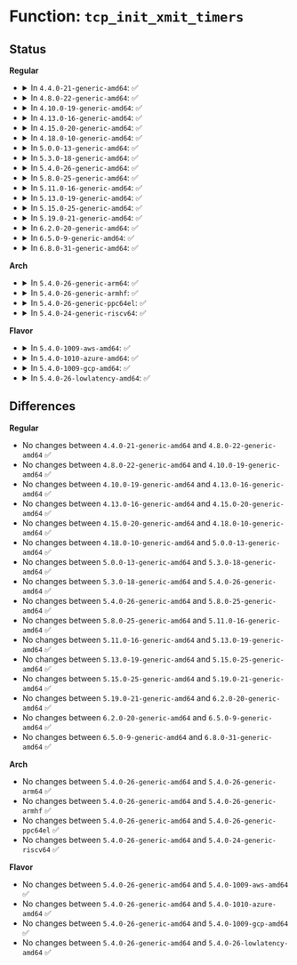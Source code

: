 # Function: <code>tcp_init_xmit_timers</code>

## Status
<b>Regular</b>
<ul>
<li>
<details>
<summary>In <code>4.4.0-21-generic-amd64</code>: ✅</summary>

```c
void tcp_init_xmit_timers(struct sock * sk)
```

```json
{
  "name": "tcp_init_xmit_timers",
  "collision_type": "Unique Global",
  "inline_type": "No",
  "funcs": [
    {
      "addr": 18446744071586687264,
      "name": "tcp_init_xmit_timers",
      "external": true,
      "loc": "net/ipv4/tcp_timer.c:659",
      "file": "net/ipv4/tcp_timer.c",
      "inline": "seen, unknown",
      "caller_inline": [],
      "caller_func": [
        "net/ipv4/tcp.c:tcp_init_sock",
        "net/ipv4/tcp_minisocks.c:tcp_create_openreq_child"
      ]
    }
  ],
  "symbols": [
    {
      "addr": 18446744071586687264,
      "name": "tcp_init_xmit_timers",
      "section": ".text",
      "bind": "STB_GLOBAL",
      "size": 37
    }
  ]
}
```
</details>
</li>
<li>
<details>
<summary>In <code>4.8.0-22-generic-amd64</code>: ✅</summary>

```c
void tcp_init_xmit_timers(struct sock * sk)
```

```json
{
  "name": "tcp_init_xmit_timers",
  "collision_type": "Unique Global",
  "inline_type": "No",
  "funcs": [
    {
      "addr": 18446744071587134448,
      "name": "tcp_init_xmit_timers",
      "external": true,
      "loc": "net/ipv4/tcp_timer.c:703",
      "file": "net/ipv4/tcp_timer.c",
      "inline": "seen, unknown",
      "caller_inline": [],
      "caller_func": [
        "net/ipv4/tcp.c:tcp_init_sock",
        "net/ipv4/tcp_minisocks.c:tcp_create_openreq_child"
      ]
    }
  ],
  "symbols": [
    {
      "addr": 18446744071587134448,
      "name": "tcp_init_xmit_timers",
      "section": ".text",
      "bind": "STB_GLOBAL",
      "size": 37
    }
  ]
}
```
</details>
</li>
<li>
<details>
<summary>In <code>4.10.0-19-generic-amd64</code>: ✅</summary>

```c
void tcp_init_xmit_timers(struct sock * sk)
```

```json
{
  "name": "tcp_init_xmit_timers",
  "collision_type": "Unique Global",
  "inline_type": "No",
  "funcs": [
    {
      "addr": 18446744071587333040,
      "name": "tcp_init_xmit_timers",
      "external": true,
      "loc": "net/ipv4/tcp_timer.c:709",
      "file": "net/ipv4/tcp_timer.c",
      "inline": "seen, unknown",
      "caller_inline": [],
      "caller_func": [
        "net/ipv4/tcp.c:tcp_init_sock",
        "net/ipv4/tcp_minisocks.c:tcp_create_openreq_child"
      ]
    }
  ],
  "symbols": [
    {
      "addr": 18446744071587333040,
      "name": "tcp_init_xmit_timers",
      "section": ".text",
      "bind": "STB_GLOBAL",
      "size": 37
    }
  ]
}
```
</details>
</li>
<li>
<details>
<summary>In <code>4.13.0-16-generic-amd64</code>: ✅</summary>

```c
void tcp_init_xmit_timers(struct sock * sk)
```

```json
{
  "name": "tcp_init_xmit_timers",
  "collision_type": "Unique Global",
  "inline_type": "No",
  "funcs": [
    {
      "addr": 18446744071587465312,
      "name": "tcp_init_xmit_timers",
      "external": true,
      "loc": "net/ipv4/tcp_timer.c:708",
      "file": "net/ipv4/tcp_timer.c",
      "inline": "seen, unknown",
      "caller_inline": [],
      "caller_func": [
        "net/ipv4/tcp.c:tcp_init_sock",
        "net/ipv4/tcp_minisocks.c:tcp_create_openreq_child"
      ]
    }
  ],
  "symbols": [
    {
      "addr": 18446744071587465312,
      "name": "tcp_init_xmit_timers",
      "section": ".text",
      "bind": "STB_GLOBAL",
      "size": 75
    }
  ]
}
```
</details>
</li>
<li>
<details>
<summary>In <code>4.15.0-20-generic-amd64</code>: ✅</summary>

```c
void tcp_init_xmit_timers(struct sock * sk)
```

```json
{
  "name": "tcp_init_xmit_timers",
  "collision_type": "Unique Global",
  "inline_type": "No",
  "funcs": [
    {
      "addr": 18446744071587987376,
      "name": "tcp_init_xmit_timers",
      "external": true,
      "loc": "net/ipv4/tcp_timer.c:719",
      "file": "net/ipv4/tcp_timer.c",
      "inline": "seen, unknown",
      "caller_inline": [],
      "caller_func": [
        "net/ipv4/tcp.c:tcp_init_sock",
        "net/ipv4/tcp_minisocks.c:tcp_create_openreq_child"
      ]
    }
  ],
  "symbols": [
    {
      "addr": 18446744071587987376,
      "name": "tcp_init_xmit_timers",
      "section": ".text",
      "bind": "STB_GLOBAL",
      "size": 75
    }
  ]
}
```
</details>
</li>
<li>
<details>
<summary>In <code>4.18.0-10-generic-amd64</code>: ✅</summary>

```c
void tcp_init_xmit_timers(struct sock * sk)
```

```json
{
  "name": "tcp_init_xmit_timers",
  "collision_type": "Unique Global",
  "inline_type": "No",
  "funcs": [
    {
      "addr": 18446744071588338016,
      "name": "tcp_init_xmit_timers",
      "external": true,
      "loc": "net/ipv4/tcp_timer.c:732",
      "file": "net/ipv4/tcp_timer.c",
      "inline": "seen, unknown",
      "caller_inline": [],
      "caller_func": [
        "net/ipv4/tcp.c:tcp_init_sock",
        "net/ipv4/tcp_minisocks.c:tcp_create_openreq_child"
      ]
    }
  ],
  "symbols": [
    {
      "addr": 18446744071588338016,
      "name": "tcp_init_xmit_timers",
      "section": ".text",
      "bind": "STB_GLOBAL",
      "size": 108
    }
  ]
}
```
</details>
</li>
<li>
<details>
<summary>In <code>5.0.0-13-generic-amd64</code>: ✅</summary>

```c
void tcp_init_xmit_timers(struct sock * sk)
```

```json
{
  "name": "tcp_init_xmit_timers",
  "collision_type": "Unique Global",
  "inline_type": "No",
  "funcs": [
    {
      "addr": 18446744071588527424,
      "name": "tcp_init_xmit_timers",
      "external": true,
      "loc": "net/ipv4/tcp_timer.c:759",
      "file": "net/ipv4/tcp_timer.c",
      "inline": "seen, unknown",
      "caller_inline": [],
      "caller_func": [
        "net/ipv4/tcp.c:tcp_init_sock",
        "net/ipv4/tcp_minisocks.c:tcp_create_openreq_child"
      ]
    }
  ],
  "symbols": [
    {
      "addr": 18446744071588527424,
      "name": "tcp_init_xmit_timers",
      "section": ".text",
      "bind": "STB_GLOBAL",
      "size": 108
    }
  ]
}
```
</details>
</li>
<li>
<details>
<summary>In <code>5.3.0-18-generic-amd64</code>: ✅</summary>

```c
void tcp_init_xmit_timers(struct sock * sk)
```

```json
{
  "name": "tcp_init_xmit_timers",
  "collision_type": "Unique Global",
  "inline_type": "No",
  "funcs": [
    {
      "addr": 18446744071588938080,
      "name": "tcp_init_xmit_timers",
      "external": true,
      "loc": "net/ipv4/tcp_timer.c:751",
      "file": "net/ipv4/tcp_timer.c",
      "inline": "seen, unknown",
      "caller_inline": [],
      "caller_func": [
        "net/ipv4/tcp.c:tcp_init_sock",
        "net/ipv4/tcp_minisocks.c:tcp_create_openreq_child"
      ]
    }
  ],
  "symbols": [
    {
      "addr": 18446744071588938080,
      "name": "tcp_init_xmit_timers",
      "section": ".text",
      "bind": "STB_GLOBAL",
      "size": 108
    }
  ]
}
```
</details>
</li>
<li>
<details>
<summary>In <code>5.4.0-26-generic-amd64</code>: ✅</summary>

```c
void tcp_init_xmit_timers(struct sock * sk)
```

```json
{
  "name": "tcp_init_xmit_timers",
  "collision_type": "Unique Global",
  "inline_type": "No",
  "funcs": [
    {
      "addr": 18446744071589162272,
      "name": "tcp_init_xmit_timers",
      "external": true,
      "loc": "net/ipv4/tcp_timer.c:758",
      "file": "net/ipv4/tcp_timer.c",
      "inline": "seen, unknown",
      "caller_inline": [],
      "caller_func": [
        "net/ipv4/tcp.c:tcp_init_sock",
        "net/ipv4/tcp_minisocks.c:tcp_create_openreq_child"
      ]
    }
  ],
  "symbols": [
    {
      "addr": 18446744071589162272,
      "name": "tcp_init_xmit_timers",
      "section": ".text",
      "bind": "STB_GLOBAL",
      "size": 108
    }
  ]
}
```
</details>
</li>
<li>
<details>
<summary>In <code>5.8.0-25-generic-amd64</code>: ✅</summary>

```c
void tcp_init_xmit_timers(struct sock * sk)
```

```json
{
  "name": "tcp_init_xmit_timers",
  "collision_type": "Unique Global",
  "inline_type": "No",
  "funcs": [
    {
      "addr": 18446744071590131904,
      "name": "tcp_init_xmit_timers",
      "external": true,
      "loc": "net/ipv4/tcp_timer.c:776",
      "file": "net/ipv4/tcp_timer.c",
      "inline": "seen, unknown",
      "caller_inline": [],
      "caller_func": [
        "net/ipv4/tcp.c:tcp_init_sock",
        "net/ipv4/tcp_minisocks.c:tcp_create_openreq_child"
      ]
    }
  ],
  "symbols": [
    {
      "addr": 18446744071590131904,
      "name": "tcp_init_xmit_timers",
      "section": ".text",
      "bind": "STB_GLOBAL",
      "size": 111
    }
  ]
}
```
</details>
</li>
<li>
<details>
<summary>In <code>5.11.0-16-generic-amd64</code>: ✅</summary>

```c
void tcp_init_xmit_timers(struct sock * sk)
```

```json
{
  "name": "tcp_init_xmit_timers",
  "collision_type": "Unique Global",
  "inline_type": "No",
  "funcs": [
    {
      "addr": 18446744071590179664,
      "name": "tcp_init_xmit_timers",
      "external": true,
      "loc": "net/ipv4/tcp_timer.c:787",
      "file": "net/ipv4/tcp_timer.c",
      "inline": "seen, unknown",
      "caller_inline": [],
      "caller_func": [
        "net/ipv4/tcp.c:tcp_init_sock",
        "net/ipv4/tcp_minisocks.c:tcp_create_openreq_child"
      ]
    }
  ],
  "symbols": [
    {
      "addr": 18446744071590179664,
      "name": "tcp_init_xmit_timers",
      "section": ".text",
      "bind": "STB_GLOBAL",
      "size": 111
    }
  ]
}
```
</details>
</li>
<li>
<details>
<summary>In <code>5.13.0-19-generic-amd64</code>: ✅</summary>

```c
void tcp_init_xmit_timers(struct sock * sk)
```

```json
{
  "name": "tcp_init_xmit_timers",
  "collision_type": "Unique Global",
  "inline_type": "No",
  "funcs": [
    {
      "addr": 18446744071590093984,
      "name": "tcp_init_xmit_timers",
      "external": true,
      "loc": "net/ipv4/tcp_timer.c:787",
      "file": "net/ipv4/tcp_timer.c",
      "inline": "seen, unknown",
      "caller_inline": [],
      "caller_func": [
        "net/ipv4/tcp.c:tcp_init_sock",
        "net/ipv4/tcp_minisocks.c:tcp_create_openreq_child"
      ]
    }
  ],
  "symbols": [
    {
      "addr": 18446744071590093984,
      "name": "tcp_init_xmit_timers",
      "section": ".text",
      "bind": "STB_GLOBAL",
      "size": 111
    }
  ]
}
```
</details>
</li>
<li>
<details>
<summary>In <code>5.15.0-25-generic-amd64</code>: ✅</summary>

```c
void tcp_init_xmit_timers(struct sock * sk)
```

```json
{
  "name": "tcp_init_xmit_timers",
  "collision_type": "Unique Global",
  "inline_type": "No",
  "funcs": [
    {
      "addr": 18446744071590868784,
      "name": "tcp_init_xmit_timers",
      "external": true,
      "loc": "net/ipv4/tcp_timer.c:787",
      "file": "net/ipv4/tcp_timer.c",
      "inline": "seen, unknown",
      "caller_inline": [],
      "caller_func": [
        "net/ipv4/tcp.c:tcp_init_sock",
        "net/ipv4/tcp_minisocks.c:tcp_create_openreq_child"
      ]
    }
  ],
  "symbols": [
    {
      "addr": 18446744071590868784,
      "name": "tcp_init_xmit_timers",
      "section": ".text",
      "bind": "STB_GLOBAL",
      "size": 111
    }
  ]
}
```
</details>
</li>
<li>
<details>
<summary>In <code>5.19.0-21-generic-amd64</code>: ✅</summary>

```c
void tcp_init_xmit_timers(struct sock * sk)
```

```json
{
  "name": "tcp_init_xmit_timers",
  "collision_type": "Unique Global",
  "inline_type": "No",
  "funcs": [
    {
      "addr": 18446744071592505936,
      "name": "tcp_init_xmit_timers",
      "external": true,
      "loc": "net/ipv4/tcp_timer.c:791",
      "file": "net/ipv4/tcp_timer.c",
      "inline": "seen, unknown",
      "caller_inline": [],
      "caller_func": [
        "net/ipv4/tcp.c:tcp_init_sock",
        "net/ipv4/tcp_minisocks.c:tcp_create_openreq_child"
      ]
    }
  ],
  "symbols": [
    {
      "addr": 18446744071592505936,
      "name": "tcp_init_xmit_timers",
      "section": ".text",
      "bind": "STB_GLOBAL",
      "size": 123
    }
  ]
}
```
</details>
</li>
<li>
<details>
<summary>In <code>6.2.0-20-generic-amd64</code>: ✅</summary>

```c
void tcp_init_xmit_timers(struct sock * sk)
```

```json
{
  "name": "tcp_init_xmit_timers",
  "collision_type": "Unique Global",
  "inline_type": "No",
  "funcs": [
    {
      "addr": 18446744071594361552,
      "name": "tcp_init_xmit_timers",
      "external": true,
      "loc": "net/ipv4/tcp_timer.c:780",
      "file": "net/ipv4/tcp_timer.c",
      "inline": "seen, unknown",
      "caller_inline": [],
      "caller_func": [
        "net/ipv4/tcp.c:tcp_init_sock",
        "net/ipv4/tcp_minisocks.c:tcp_create_openreq_child"
      ]
    }
  ],
  "symbols": [
    {
      "addr": 18446744071594361552,
      "name": "tcp_init_xmit_timers",
      "section": ".text",
      "bind": "STB_GLOBAL",
      "size": 123
    }
  ]
}
```
</details>
</li>
<li>
<details>
<summary>In <code>6.5.0-9-generic-amd64</code>: ✅</summary>

```c
void tcp_init_xmit_timers(struct sock * sk)
```

```json
{
  "name": "tcp_init_xmit_timers",
  "collision_type": "Unique Global",
  "inline_type": "No",
  "funcs": [
    {
      "addr": 18446744071594749856,
      "name": "tcp_init_xmit_timers",
      "external": true,
      "loc": "net/ipv4/tcp_timer.c:817",
      "file": "net/ipv4/tcp_timer.c",
      "inline": "seen, unknown",
      "caller_inline": [],
      "caller_func": [
        "net/ipv4/tcp.c:tcp_init_sock",
        "net/ipv4/tcp_minisocks.c:tcp_create_openreq_child"
      ]
    }
  ],
  "symbols": [
    {
      "addr": 18446744071594749856,
      "name": "tcp_init_xmit_timers",
      "section": ".text",
      "bind": "STB_GLOBAL",
      "size": 123
    }
  ]
}
```
</details>
</li>
<li>
<details>
<summary>In <code>6.8.0-31-generic-amd64</code>: ✅</summary>

```c
void tcp_init_xmit_timers(struct sock * sk)
```

```json
{
  "name": "tcp_init_xmit_timers",
  "collision_type": "Unique Global",
  "inline_type": "No",
  "funcs": [
    {
      "addr": 18446744071595555920,
      "name": "tcp_init_xmit_timers",
      "external": true,
      "loc": "net/ipv4/tcp_timer.c:855",
      "file": "net/ipv4/tcp_timer.c",
      "inline": "seen, unknown",
      "caller_inline": [],
      "caller_func": [
        "net/ipv4/tcp.c:tcp_init_sock",
        "net/ipv4/tcp_minisocks.c:tcp_create_openreq_child"
      ]
    }
  ],
  "symbols": [
    {
      "addr": 18446744071595555920,
      "name": "tcp_init_xmit_timers",
      "section": ".text",
      "bind": "STB_GLOBAL",
      "size": 123
    }
  ]
}
```
</details>
</li>
</ul>
<b>Arch</b>
<ul>
<li>
<details>
<summary>In <code>5.4.0-26-generic-arm64</code>: ✅</summary>

```c
void tcp_init_xmit_timers(struct sock * sk)
```

```json
{
  "name": "tcp_init_xmit_timers",
  "collision_type": "Unique Global",
  "inline_type": "No",
  "funcs": [
    {
      "addr": 18446603336502778928,
      "name": "tcp_init_xmit_timers",
      "external": true,
      "loc": "net/ipv4/tcp_timer.c:758",
      "file": "net/ipv4/tcp_timer.c",
      "inline": "seen, unknown",
      "caller_inline": [],
      "caller_func": [
        "net/ipv4/tcp.c:tcp_init_sock",
        "net/ipv4/tcp_minisocks.c:tcp_create_openreq_child"
      ]
    }
  ],
  "symbols": [
    {
      "addr": 18446603336502778928,
      "name": "tcp_init_xmit_timers",
      "section": ".text",
      "bind": "STB_GLOBAL",
      "size": 124
    }
  ]
}
```
</details>
</li>
<li>
<details>
<summary>In <code>5.4.0-26-generic-armhf</code>: ✅</summary>

```c
void tcp_init_xmit_timers(struct sock * sk)
```

```json
{
  "name": "tcp_init_xmit_timers",
  "collision_type": "Unique Global",
  "inline_type": "No",
  "funcs": [
    {
      "addr": 3235482900,
      "name": "tcp_init_xmit_timers",
      "external": true,
      "loc": "net/ipv4/tcp_timer.c:758",
      "file": "net/ipv4/tcp_timer.c",
      "inline": "seen, unknown",
      "caller_inline": [],
      "caller_func": [
        "net/ipv4/tcp.c:tcp_init_sock",
        "net/ipv4/tcp_minisocks.c:tcp_create_openreq_child"
      ]
    }
  ],
  "symbols": [
    {
      "addr": 3235482900,
      "name": "tcp_init_xmit_timers",
      "section": ".text",
      "bind": "STB_GLOBAL",
      "size": 112
    }
  ]
}
```
</details>
</li>
<li>
<details>
<summary>In <code>5.4.0-26-generic-ppc64el</code>: ✅</summary>

```c
void tcp_init_xmit_timers(struct sock * sk)
```

```json
{
  "name": "tcp_init_xmit_timers",
  "collision_type": "Unique Global",
  "inline_type": "No",
  "funcs": [
    {
      "addr": 13835058055296414144,
      "name": "tcp_init_xmit_timers",
      "external": true,
      "loc": "net/ipv4/tcp_timer.c:758",
      "file": "net/ipv4/tcp_timer.c",
      "inline": "seen, unknown",
      "caller_inline": [],
      "caller_func": [
        "net/ipv4/tcp.c:tcp_init_sock",
        "net/ipv4/tcp_minisocks.c:tcp_create_openreq_child"
      ]
    }
  ],
  "symbols": [
    {
      "addr": 13835058055296414144,
      "name": "tcp_init_xmit_timers",
      "section": ".text",
      "bind": "STB_GLOBAL",
      "size": 152
    }
  ]
}
```
</details>
</li>
<li>
<details>
<summary>In <code>5.4.0-24-generic-riscv64</code>: ✅</summary>

```c
void tcp_init_xmit_timers(struct sock * sk)
```

```json
{
  "name": "tcp_init_xmit_timers",
  "collision_type": "Unique Global",
  "inline_type": "No",
  "funcs": [
    {
      "addr": 18446743936278899302,
      "name": "tcp_init_xmit_timers",
      "external": true,
      "loc": "net/ipv4/tcp_timer.c:758",
      "file": "net/ipv4/tcp_timer.c",
      "inline": "seen, unknown",
      "caller_inline": [],
      "caller_func": [
        "net/ipv4/tcp.c:tcp_init_sock",
        "net/ipv4/tcp_minisocks.c:tcp_create_openreq_child"
      ]
    }
  ],
  "symbols": [
    {
      "addr": 18446743936278899302,
      "name": "tcp_init_xmit_timers",
      "section": ".text",
      "bind": "STB_GLOBAL",
      "size": 122
    }
  ]
}
```
</details>
</li>
</ul>
<b>Flavor</b>
<ul>
<li>
<details>
<summary>In <code>5.4.0-1009-aws-amd64</code>: ✅</summary>

```c
void tcp_init_xmit_timers(struct sock * sk)
```

```json
{
  "name": "tcp_init_xmit_timers",
  "collision_type": "Unique Global",
  "inline_type": "No",
  "funcs": [
    {
      "addr": 18446744071588768656,
      "name": "tcp_init_xmit_timers",
      "external": true,
      "loc": "net/ipv4/tcp_timer.c:758",
      "file": "net/ipv4/tcp_timer.c",
      "inline": "seen, unknown",
      "caller_inline": [],
      "caller_func": [
        "net/ipv4/tcp.c:tcp_init_sock",
        "net/ipv4/tcp_minisocks.c:tcp_create_openreq_child"
      ]
    }
  ],
  "symbols": [
    {
      "addr": 18446744071588768656,
      "name": "tcp_init_xmit_timers",
      "section": ".text",
      "bind": "STB_GLOBAL",
      "size": 108
    }
  ]
}
```
</details>
</li>
<li>
<details>
<summary>In <code>5.4.0-1010-azure-amd64</code>: ✅</summary>

```c
void tcp_init_xmit_timers(struct sock * sk)
```

```json
{
  "name": "tcp_init_xmit_timers",
  "collision_type": "Unique Global",
  "inline_type": "No",
  "funcs": [
    {
      "addr": 18446744071588480592,
      "name": "tcp_init_xmit_timers",
      "external": true,
      "loc": "net/ipv4/tcp_timer.c:758",
      "file": "net/ipv4/tcp_timer.c",
      "inline": "seen, unknown",
      "caller_inline": [],
      "caller_func": [
        "net/ipv4/tcp.c:tcp_init_sock",
        "net/ipv4/tcp_minisocks.c:tcp_create_openreq_child"
      ]
    }
  ],
  "symbols": [
    {
      "addr": 18446744071588480592,
      "name": "tcp_init_xmit_timers",
      "section": ".text",
      "bind": "STB_GLOBAL",
      "size": 108
    }
  ]
}
```
</details>
</li>
<li>
<details>
<summary>In <code>5.4.0-1009-gcp-amd64</code>: ✅</summary>

```c
void tcp_init_xmit_timers(struct sock * sk)
```

```json
{
  "name": "tcp_init_xmit_timers",
  "collision_type": "Unique Global",
  "inline_type": "No",
  "funcs": [
    {
      "addr": 18446744071589204832,
      "name": "tcp_init_xmit_timers",
      "external": true,
      "loc": "net/ipv4/tcp_timer.c:758",
      "file": "net/ipv4/tcp_timer.c",
      "inline": "seen, unknown",
      "caller_inline": [],
      "caller_func": [
        "net/ipv4/tcp.c:tcp_init_sock",
        "net/ipv4/tcp_minisocks.c:tcp_create_openreq_child"
      ]
    }
  ],
  "symbols": [
    {
      "addr": 18446744071589204832,
      "name": "tcp_init_xmit_timers",
      "section": ".text",
      "bind": "STB_GLOBAL",
      "size": 108
    }
  ]
}
```
</details>
</li>
<li>
<details>
<summary>In <code>5.4.0-26-lowlatency-amd64</code>: ✅</summary>

```c
void tcp_init_xmit_timers(struct sock * sk)
```

```json
{
  "name": "tcp_init_xmit_timers",
  "collision_type": "Unique Global",
  "inline_type": "No",
  "funcs": [
    {
      "addr": 18446744071589244976,
      "name": "tcp_init_xmit_timers",
      "external": true,
      "loc": "net/ipv4/tcp_timer.c:758",
      "file": "net/ipv4/tcp_timer.c",
      "inline": "seen, unknown",
      "caller_inline": [],
      "caller_func": [
        "net/ipv4/tcp.c:tcp_init_sock",
        "net/ipv4/tcp_minisocks.c:tcp_create_openreq_child"
      ]
    }
  ],
  "symbols": [
    {
      "addr": 18446744071589244976,
      "name": "tcp_init_xmit_timers",
      "section": ".text",
      "bind": "STB_GLOBAL",
      "size": 108
    }
  ]
}
```
</details>
</li>
</ul>

## Differences
<b>Regular</b>
<ul>
<li>
No changes between <code>4.4.0-21-generic-amd64</code> and <code>4.8.0-22-generic-amd64</code> ✅
</li>
<li>
No changes between <code>4.8.0-22-generic-amd64</code> and <code>4.10.0-19-generic-amd64</code> ✅
</li>
<li>
No changes between <code>4.10.0-19-generic-amd64</code> and <code>4.13.0-16-generic-amd64</code> ✅
</li>
<li>
No changes between <code>4.13.0-16-generic-amd64</code> and <code>4.15.0-20-generic-amd64</code> ✅
</li>
<li>
No changes between <code>4.15.0-20-generic-amd64</code> and <code>4.18.0-10-generic-amd64</code> ✅
</li>
<li>
No changes between <code>4.18.0-10-generic-amd64</code> and <code>5.0.0-13-generic-amd64</code> ✅
</li>
<li>
No changes between <code>5.0.0-13-generic-amd64</code> and <code>5.3.0-18-generic-amd64</code> ✅
</li>
<li>
No changes between <code>5.3.0-18-generic-amd64</code> and <code>5.4.0-26-generic-amd64</code> ✅
</li>
<li>
No changes between <code>5.4.0-26-generic-amd64</code> and <code>5.8.0-25-generic-amd64</code> ✅
</li>
<li>
No changes between <code>5.8.0-25-generic-amd64</code> and <code>5.11.0-16-generic-amd64</code> ✅
</li>
<li>
No changes between <code>5.11.0-16-generic-amd64</code> and <code>5.13.0-19-generic-amd64</code> ✅
</li>
<li>
No changes between <code>5.13.0-19-generic-amd64</code> and <code>5.15.0-25-generic-amd64</code> ✅
</li>
<li>
No changes between <code>5.15.0-25-generic-amd64</code> and <code>5.19.0-21-generic-amd64</code> ✅
</li>
<li>
No changes between <code>5.19.0-21-generic-amd64</code> and <code>6.2.0-20-generic-amd64</code> ✅
</li>
<li>
No changes between <code>6.2.0-20-generic-amd64</code> and <code>6.5.0-9-generic-amd64</code> ✅
</li>
<li>
No changes between <code>6.5.0-9-generic-amd64</code> and <code>6.8.0-31-generic-amd64</code> ✅
</li>
</ul>
<b>Arch</b>
<ul>
<li>
No changes between <code>5.4.0-26-generic-amd64</code> and <code>5.4.0-26-generic-arm64</code> ✅
</li>
<li>
No changes between <code>5.4.0-26-generic-amd64</code> and <code>5.4.0-26-generic-armhf</code> ✅
</li>
<li>
No changes between <code>5.4.0-26-generic-amd64</code> and <code>5.4.0-26-generic-ppc64el</code> ✅
</li>
<li>
No changes between <code>5.4.0-26-generic-amd64</code> and <code>5.4.0-24-generic-riscv64</code> ✅
</li>
</ul>
<b>Flavor</b>
<ul>
<li>
No changes between <code>5.4.0-26-generic-amd64</code> and <code>5.4.0-1009-aws-amd64</code> ✅
</li>
<li>
No changes between <code>5.4.0-26-generic-amd64</code> and <code>5.4.0-1010-azure-amd64</code> ✅
</li>
<li>
No changes between <code>5.4.0-26-generic-amd64</code> and <code>5.4.0-1009-gcp-amd64</code> ✅
</li>
<li>
No changes between <code>5.4.0-26-generic-amd64</code> and <code>5.4.0-26-lowlatency-amd64</code> ✅
</li>
</ul>
